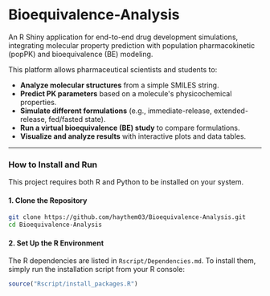 # Bioequivalence-Analysis
An R Shiny application for end-to-end drug development simulations, integrating molecular property prediction with population pharmacokinetic (popPK) and bioequivalence (BE) modeling.

This platform allows pharmaceutical scientists and students to:
* **Analyze molecular structures** from a simple SMILES string.
* **Predict PK parameters** based on a molecule's physicochemical properties.
* **Simulate different formulations** (e.g., immediate-release, extended-release, fed/fasted state).
* **Run a virtual bioequivalence (BE) study** to compare formulations.
* **Visualize and analyze results** with interactive plots and data tables.

---

### How to Install and Run

This project requires both R and Python to be installed on your system.

#### 1. Clone the Repository

```bash
git clone https://github.com/haythem03/Bioequivalence-Analysis.git
cd Bioequivalence-Analysis
```

#### 2. Set Up the R Environment

The R dependencies are listed in `Rscript/Dependencies.md`. To install them, simply run the installation script from your R console:

```r
source("Rscript/install_packages.R")
```
